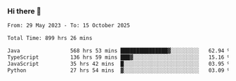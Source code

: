 ### Hi there 👋

<!--START_SECTION:waka-->

```txt
From: 29 May 2023 - To: 15 October 2025

Total Time: 899 hrs 26 mins

Java                568 hrs 53 mins ███████████████▓░░░░░░░░░   62.94 %
TypeScript          136 hrs 59 mins ███▓░░░░░░░░░░░░░░░░░░░░░   15.16 %
JavaScript          35 hrs 42 mins  █░░░░░░░░░░░░░░░░░░░░░░░░   03.95 %
Python              27 hrs 54 mins  ▓░░░░░░░░░░░░░░░░░░░░░░░░   03.09 %
```

<!--END_SECTION:waka-->
<!--
**the-beef-calculator/the-beef-calculator** is a ✨ _special_ ✨ repository because its `README.md` (this file) appears on your GitHub profile.

Here are some ideas to get you started:

- 🔭 I’m currently working on ...
- 🌱 I’m currently learning ...
- 👯 I’m looking to collaborate on ...
- 🤔 I’m looking for help with ...
- 💬 Ask me about ...
- 📫 How to reach me: ...
- 😄 Pronouns: ...
- ⚡ Fun fact: ...
-->
